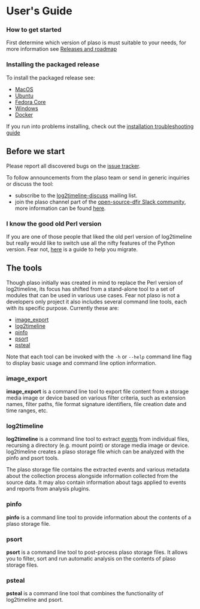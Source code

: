 # User's Guide

### How to get started

First determine which version of plaso is must suitable to your needs, for more information see [Releases and roadmap](Releases-and-roadmap.md)

### Installing the packaged release

To install the packaged release see:

* [MacOS](MacOS-Packaged-Release.md)
* [Ubuntu](Ubuntu-Packaged-Release.md)
* [Fedora Core](Fedora-Core-Packaged-Release.md)
* [Windows](Windows-Packaged-Release.md)
* [Docker](Installing-with-docker.md)

If you run into problems installing, check out the [installation troubleshooting guide](Troubleshooting-installation-issues.md)

## Before we start

Please report all discovered bugs on the [issue tracker](https://github.com/log2timeline/plaso/issues).

To follow announcements from the plaso team or send in generic inquiries or discuss the tool:

* subscribe to the [log2timeline-discuss](https://groups.google.com/forum/#!forum/log2timeline-discuss) mailing list.
* join the plaso channel part of the [open-source-dfir Slack community](https://open-source-dfir.slack.com/), more information can be found [here](https://github.com/open-source-dfir/slack).

### I know the good old Perl version

If you are one of those people that liked the old perl version of log2timeline but really would like to switch use all the nifty features of the Python version. Fear not, [here](Log2Timeline-Perl-(Legacy).md) is a guide to help you migrate.

## The tools

Though plaso initially was created in mind to replace the Perl version of log2timeline, its focus has shifted from a stand-alone tool to a set of modules that can be used in various use cases. Fear not plaso is not a developers only project it also includes several command line tools, each with its specific purpose. Currently these are:

* [image_export](Using-image_export.md)
* [log2timeline](Using-log2timeline.md)
* [pinfo](Using-pinfo.md)
* [psort](Using-psort.md)
* [psteal](Using-psteal.md)

Note that each tool can be invoked with the `-h` or `--help` command line flag to display basic usage and command line option information.

### image_export

**image_export** is a command line tool to export file content from a storage media image or device based on various filter criteria, such as extension names, filter paths, file format signature identifiers, file creation date and time ranges, etc.

### log2timeline

**log2timeline** is a command line tool to extract [events](Scribbles-about-events.md#what-is-an-event) from individual files, recursing a directory (e.g. mount point) or storage media image or device. log2timeline creates a plaso storage file which can be analyzed with the pinfo and psort tools.

The plaso storage file contains the extracted events and various metadata about the collection process alongside information collected from the source data. It may also contain information about tags applied to events and reports from analysis plugins.

### pinfo

**pinfo** is a command line tool to provide information about the contents of a plaso storage file. 

### psort

**psort** is a command line tool to post-process plaso storage files. It allows you to filter, sort and run automatic analysis on the contents of plaso storage files.

### psteal

**psteal** is a command line tool that combines the functionality of log2timeline and psort.

